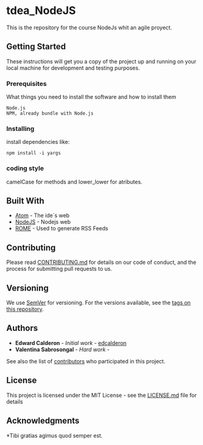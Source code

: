 # tdea_NodeJS

This is the repository for the course NodeJs whit an agile proyect.

## Getting Started

These instructions will get you a copy of the project up and running on your local machine for development and testing purposes. 

### Prerequisites

What things you need to install the software and how to install them

```
Node.js
NPM, already bundle with Node.js
```

### Installing

install dependencies like:

```
npm install -i yargs 
```


### coding style 

camelCase for methods and lower_lower for atributes.



## Built With

* [Atom](https://atom.io/) - The ide´s web
* [NodeJS](https://nodejs.org/es/) - Nodejs web
* [ROME](https://rometools.github.io/rome/) - Used to generate RSS Feeds

## Contributing

Please read [CONTRIBUTING.md](https://gist.github.com/PurpleBooth/b24679402957c63ec426) for details on our code of conduct, and the process for submitting pull requests to us.

## Versioning

We use [SemVer](http://semver.org/) for versioning. For the versions available, see the [tags on this repository](https://github.com/your/project/tags). 

## Authors

* **Edward Calderon** - *Initial work* - [edcalderon](https://github.com/edcalderon)
* **Valentina Sabrosongal** - *Hard work* - [](https://github.com/)

See also the list of [contributors](https://github.com/your/project/contributors) who participated in this project.

## License

This project is licensed under the MIT License - see the [LICENSE.md](LICENSE.md) file for details

## Acknowledgments

*Tibi gratias agimus quod semper est.
